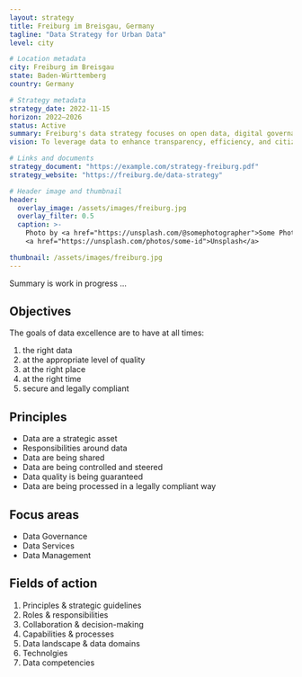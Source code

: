 ```yaml
---
layout: strategy
title: Freiburg im Breisgau, Germany
tagline: "Data Strategy for Urban Data"
level: city

# Location metadata
city: Freiburg im Breisgau
state: Baden-Württemberg
country: Germany

# Strategy metadata
strategy_date: 2022-11-15
horizon: 2022–2026
status: Active
summary: Freiburg's data strategy focuses on open data, digital governance, and improving public services through data-driven decision-making.
vision: To leverage data to enhance transparency, efficiency, and citizen participation in urban governance.

# Links and documents
strategy_document: "https://example.com/strategy-freiburg.pdf"
strategy_website: "https://freiburg.de/data-strategy"

# Header image and thumbnail
header:
  overlay_image: /assets/images/freiburg.jpg
  overlay_filter: 0.5
  caption: >-
    Photo by <a href="https://unsplash.com/@somephotographer">Some Photographer</a> on 
    <a href="https://unsplash.com/photos/some-id">Unsplash</a>

thumbnail: /assets/images/freiburg.jpg
---
```


Summary is work in progress ...

## Objectives 

The goals of data excellence are to have at all times:

1. the right data
2. at the appropriate level of quality
3. at the right place
4. at the right time
5. secure and legally compliant

## Principles

- Data are a strategic asset
- Responsibilities around data
- Data are being shared
- Data are being controlled and steered
- Data quality is being guaranteed
- Data are being processed in a legally compliant way

## Focus areas

- Data Governance
- Data Services
- Data Management

## Fields of action

1. Principles & strategic guidelines
2. Roles & responsibilities
3. Collaboration & decision-making
4. Capabilities & processes
5. Data landscape & data domains
6. Technolgies
7. Data competencies
